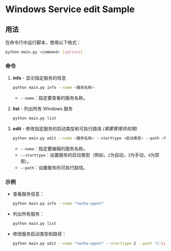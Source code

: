 # Windows Service edit Sample

## 用法

在命令行中运行脚本，使用以下格式：

```bash
python main.py <command> [options]
```

### 命令

1. **info** - 显示指定服务的信息

   ```bash
   python main.py info --name <服务名称>
   ```

   - `--name`：指定要查看的服务名称。

2. **list** - 列出所有 Windows 服务

   ```bash
   python main.py list
   ```

3. **edit** - 修改指定服务的启动类型和可执行路径 _(需要管理员权限)_

   ```bash
   python main.py edit --name <服务名称> --starttype <启动类型> --path <可执行路径>
   ```

   - `--name`：指定要编辑的服务名称。
   - `--starttype`：设置服务的启动类型（例如，`2`为自动，`3`为手动，`4`为禁用）。
   - `--path`：设置服务的可执行路径。

### 示例

- 查看服务信息：

  ```bash
  python main.py info --name "nezha-agent"
  ```

- 列出所有服务：

  ```bash
  python main.py list
  ```

- 修改服务启动类型和路径：

  ```bash
  python main.py edit --name "nezha-agent" --starttype 2 --path "C:\\Program Files\\Nezha\\nezha-agent.exe"
  ```
